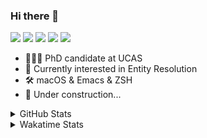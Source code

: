 ### Hi there 👋

[![](https://img.shields.io/badge/-Email-325180?logo=maildotru&logoColor=white&style=flat-square)](mailto:hi@wang.tianshu.me)
[![](https://img.shields.io/badge/-GitHub-black?logo=GitHub&style=flat-square)](https://github.com/tshu-w)
[![](https://img.shields.io/badge/-Telegram-26a5e4?labelColor=fafafa&logo=telegram&style=flat-square)](https://t.me/tshu_w) 
[![](https://img.shields.io/badge/-Twitter-1da1f2?logo=Twitter&logoColor=white&style=flat-square)](https://twitter.com/tshu_w)
[![](https://komarev.com/ghpvc/?username=tshu-w&color=blueviolet&style=flat-square)]()



- 🧑🏻‍🎓 PhD candidate at UCAS
- 🔭 Currently interested in Entity Resolution
- 🛠 macOS & Emacs & ZSH
- 🚧 Under construction...

<details>

<summary>GitHub Stats</summary>

![Tianshu's GitHub stats](https://github-readme-stats.vercel.app/api?username=tshu-w&show_icons=true&theme=buefy&count_private=true)
  
</details>


<details>
  <summary>Wakatime Stats</summary>

  Currently, files accessed by tramp cannot be tracked by wakatime, see https://github.com/wakatime/wakatime-mode/issues/27
  <br>
  
<!--START_SECTION:waka-->
![Code Time](http://img.shields.io/badge/Code%20Time-5%2C963%20hrs%2045%20mins-blue)

**I'm an Early 🐤** 

```text
🌞 Morning    70 commits     ████░░░░░░░░░░░░░░░░░░░░░   16.2% 
🌆 Daytime    204 commits    ███████████░░░░░░░░░░░░░░   47.22% 
🌃 Evening    151 commits    ████████░░░░░░░░░░░░░░░░░   34.95% 
🌙 Night      7 commits      ░░░░░░░░░░░░░░░░░░░░░░░░░   1.62%

```
📅 **I'm Most Productive on Tuesday** 

```text
Monday       64 commits     ███░░░░░░░░░░░░░░░░░░░░░░   14.81% 
Tuesday      154 commits    █████████░░░░░░░░░░░░░░░░   35.65% 
Wednesday    52 commits     ███░░░░░░░░░░░░░░░░░░░░░░   12.04% 
Thursday     31 commits     █░░░░░░░░░░░░░░░░░░░░░░░░   7.18% 
Friday       52 commits     ███░░░░░░░░░░░░░░░░░░░░░░   12.04% 
Saturday     55 commits     ███░░░░░░░░░░░░░░░░░░░░░░   12.73% 
Sunday       24 commits     █░░░░░░░░░░░░░░░░░░░░░░░░   5.56%

```


📊 **This Week I Spent My Time On** 

```text
💬 Programming Languages: 
sh                       21 hrs 44 mins      █████████████████████████   100.0%

🔥 Editors: 
Zsh                      21 hrs 44 mins      █████████████████████████   100.0%

🐱‍💻 Projects: 
universal-blocker        13 hrs 32 mins      ███████████████░░░░░░░░░░   62.31% 
Terminal                 6 hrs 51 mins       ████████░░░░░░░░░░░░░░░░░   31.55% 
Dash-User-Contributions  1 hr 17 mins        █░░░░░░░░░░░░░░░░░░░░░░░░   5.93% 
dotfiles                 2 mins              ░░░░░░░░░░░░░░░░░░░░░░░░░   0.2% 
lightning                0 secs              ░░░░░░░░░░░░░░░░░░░░░░░░░   0.01%

💻 Operating System: 
Linux                    15 hrs 30 mins      █████████████████░░░░░░░░   71.35% 
Mac                      6 hrs 13 mins       ███████░░░░░░░░░░░░░░░░░░   28.65%

```

**I Mostly Code in Python** 

```text
Python                   11 repos            ████████████░░░░░░░░░░░░░   50.0% 
HTML                     2 repos             ██░░░░░░░░░░░░░░░░░░░░░░░   9.09% 
Emacs Lisp               2 repos             ██░░░░░░░░░░░░░░░░░░░░░░░   9.09% 
JavaScript               2 repos             ██░░░░░░░░░░░░░░░░░░░░░░░   9.09% 
TeX                      2 repos             ██░░░░░░░░░░░░░░░░░░░░░░░   9.09%

```



 Last Updated on 12/09/2022 08:08:32 UTC
<!--END_SECTION:waka-->
</details>
